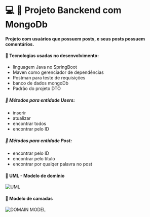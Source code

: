 # :computer: :pushpin: Projeto Banckend com MongoDb

#### Projeto com usuários que possuem posts, e seus posts possuem comentários.

#### :small_blue_diamond: Tecnologias usadas no desenvolvimento:
- linguagem Java no SpringBoot
- Maven como gerenciador de dependências
- Postman para teste de requisições
- banco de dados mongoDb
- Padrão do projeto DTO

##### :small_blue_diamond: Métodos para entidade Users:
- inserir
- atualizar
- encontrar todos
- encontrar pelo ID

##### :small_blue_diamond: Métodos para entidade Post:
- encontrar pelo ID
- encontrar pelo título
- encontrar por qualqer palavra no post



#### :small_blue_diamond: UML - Modelo de domínio
![UML](https://github.com/anna104016/mongodb-users/blob/main/commentsUml.PNG)

#### :small_blue_diamond: Modelo de camadas
![DOMAIN MODEL](https://github.com/anna104016/html/blob/main/estrutura%20de%20camadas01.png)
